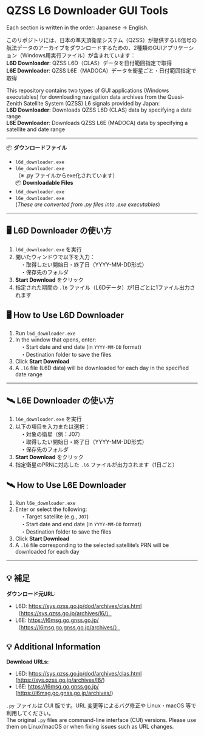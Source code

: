 # QZSS L6 Downloader GUI Tools
Each section is written in the order: Japanese → English.

このリポジトリには、日本の準天頂衛星システム（QZSS）が提供するL6信号の航法データのアーカイブをダウンロードするための、2種類のGUIアプリケーション（Windows用実行ファイル）が含まれています：  
**L6D Downloader**: QZSS L6D（CLAS）データを日付範囲指定で取得  
**L6E Downloader**: QZSS L6E（MADOCA）データを衛星ごと・日付範囲指定で取得 

This repository contains two types of GUI applications (Windows executables) for downloading navigation data archives from the Quasi-Zenith Satellite System (QZSS) L6 signals provided by Japan:  
**L6D Downloader**: Downloads QZSS L6D (CLAS) data by specifying a date range  
**L6E Downloader**: Downloads QZSS L6E (MADOCA) data by specifying a satellite and date range  

---

📦 **ダウンロードファイル**  
- `l6d_downloader.exe`  
- `l6e_downloader.exe`  
（※ .py ファイルからexe化されています）  
📦 **Downloadable Files**  
- `l6d_downloader.exe`  
- `l6e_downloader.exe`  
(*These are converted from .py files into .exe executables*)  

---

## 🖥 L6D Downloader の使い方  
1. `l6d_downloader.exe` を実行  
2. 開いたウィンドウで以下を入力：  
　・取得したい開始日・終了日（YYYY-MM-DD形式）  
　・保存先のフォルダ  
3. **Start Download** をクリック  
4. 指定された期間の `.l6` ファイル（L6Dデータ）が1日ごとに1ファイル出力されます  
## 🖥 How to Use L6D Downloader  
1. Run `l6d_downloader.exe`  
2. In the window that opens, enter:  
　・Start date and end date (in `YYYY-MM-DD` format)  
　・Destination folder to save the files  
3. Click **Start Download**  
4. A `.l6` file (L6D data) will be downloaded for each day in the specified date range  

---

## 🛰 L6E Downloader の使い方  
1. `l6e_downloader.exe` を実行  
2. 以下の項目を入力または選択：  
　・対象の衛星（例：J07）  
　・取得したい開始日・終了日（YYYY-MM-DD形式）  
　・保存先のフォルダ  
3. **Start Download** をクリック  
4. 指定衛星のPRNに対応した `.l6` ファイルが出力されます（1日ごと）  
## 🛰 How to Use L6E Downloader  
1. Run `l6e_downloader.exe`  
2. Enter or select the following:  
　・Target satellite (e.g., `J07`)  
　・Start date and end date (in `YYYY-MM-DD` format)  
　・Destination folder to save the files  
3. Click **Start Download**  
4. A `.l6` file corresponding to the selected satellite’s PRN will be downloaded for each day  

---

## 💡 補足  
**ダウンロード元URL:**  
- L6D: https://sys.qzss.go.jp/dod/archives/clas.html （https://sys.qzss.go.jp/archives/l6/）  
- L6E: https://l6msg.go.gnss.go.jp/ （https://l6msg.go.gnss.go.jp/archives/）  
## 💡 Additional Information  
**Download URLs:**  
- L6D: https://sys.qzss.go.jp/dod/archives/clas.html (https://sys.qzss.go.jp/archives/l6/)  
- L6E: https://l6msg.go.gnss.go.jp/ (https://l6msg.go.gnss.go.jp/archives/)  

`.py` ファイルは CUI 版です。URL 変更等によるバグ修正や Linux・macOS 等で利用してください。  
The original `.py` files are command-line interface (CUI) versions. Please use them on Linux/macOS or when fixing issues such as URL changes.
